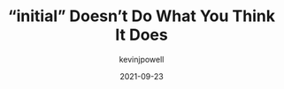 ---
author: kevinjpowell
date: 2021-09-23
tags:
  - videos
  - css
target_url: https://www.youtube.com/watch?v=6UwISwr_yUo
title: “initial” Doesn’t Do What You Think It Does
---